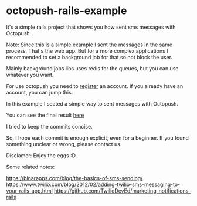# octopush-rails-example

It's a simple rails project that shows you how sent sms messages with Octopush.

Note: Since this is a simple example I sent the messages in the same process, 
That's the web app. But for a more complex applications I recommended to set a 
background job for that so not block the user.

Mainly background jobs libs uses redis for the queues, but you can use whatever
you want.

For use octopush you need to [register](http://www.octopush.com/en/registration)
an account. If you already have an account, you can jump this.

In this example I seated a simple way to sent messages with Octopush.

You can see the final result [here](https://www.dropbox.com/s/ebtxbqcrjje728c/Screenshot%20from%202016-04-09%2019%3A46%3A46.png?dl=0)

I tried to keep the commits concise.

So, I hope each commit is enough explicit, even for a beginner. If you found 
something unclear or wrong, please contact us.

Disclamer: Enjoy the eggs :D.

Some related notes: 

https://binarapps.com/blog/the-basics-of-sms-sending/
https://www.twilio.com/blog/2012/02/adding-twilio-sms-messaging-to-your-rails-app.html
https://github.com/TwilioDevEd/marketing-notifications-rails
